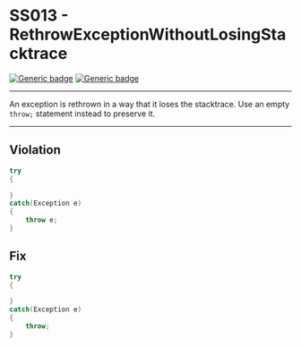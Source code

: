 # SS013 - RethrowExceptionWithoutLosingStacktrace

[![Generic badge](https://img.shields.io/badge/Severity-Warning-yellow.svg)](https://shields.io/) [![Generic badge](https://img.shields.io/badge/CodeFix-Yes-green.svg)](https://shields.io/)

---

An exception is rethrown in a way that it loses the stacktrace. Use an empty `throw;` statement instead to preserve it.

---

## Violation
```cs
try
{

}
catch(Exception e)
{
    throw e;
}
```

## Fix
```cs
try
{

}
catch(Exception e)
{
    throw;
}
```